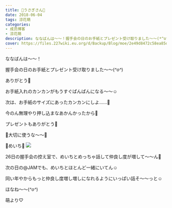 ```yaml
---
title: 🐰うさぎさん🐰
date: 2018-06-04
tags: 涼花萌
categories: 
- 成员博客
- 涼花萌
description: ななばんは〜〜！握手会の日のお手紙とプレゼント受け取りました〜〜(*^o^*)ありがとう💓お手紙入れのカンカンがもうすぐぱんぱんになる〜〜☺️次は、お手紙...
cover: https://files.227wiki.eu.org/d/Backup/Blog/moe/2e49d8472c58ea85d63754afaee20.jpg 
---
```







ななばんは〜〜！





握手会の日のお手紙とプレゼント受け取りました〜〜(*^o^*)



ありがとう💓





お手紙入れのカンカンがもうすぐぱんぱんになる〜〜☺️




次は、お手紙のサイズにあったカンカンにしよ……🙈



今のん無理やり押し込まなあかんかったから🙈







プレゼントもありがとう💓




🌸大切に使うな〜〜🐥









🐰めいち🐰
![](https://files.227wiki.eu.org/d/Backup/Blog/moe/2e49d8472c58ea85d63754afaee20.jpg)







26日の握手会の控え室で、めいちとめっちゃ話して仲良し度が増して〜〜ん🐰




次の日の@JAMでも、めいちとほとんど一緒にいてん☺️





同い年やからもっと仲良し度増し増しになれるようにいっぱい話そ〜〜っと☺️








ほなね〜〜(*^o^*)





萌より♡


